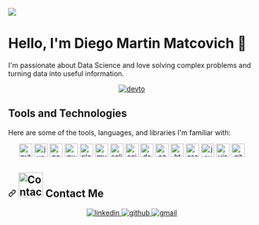 ![](https://github.com/ruso439/ruso439/assets/92635274/48ee192c-2a8d-40c7-8128-6090e30aa99b)


# Hello, I'm Diego Martin Matcovich 👋

I'm passionate about Data Science and love solving complex problems and turning data into useful information.

<div align="center" dir="auto">
  <a target="_blank" rel="noopener noreferrer nofollow" href="https://camo.githubusercontent.com/a6c0c20ac09ec46cbd51521582029b5d550599b945bfc40d6aa0bc754f2e153d/68747470733a2f2f696d672e736869656c64732e696f2f62616467652f636f756e7472792d417267656e74696e612d3643414345343f267374796c653d666f722d7468652d6261646765266c6162656c436f6c6f723d306130613061"><img src="https://camo.githubusercontent.com/26d71d09dad542c5658e3e4a9abac46c1ed51c729ff8389ed974fe86735f7881/68747470733a2f2f696d672e736869656c64732e696f2f62616467652f636f756e7472792d417267656e74696e612d3643414345343f267374796c653d666f722d7468652d6261646765266c6162656c436f6c6f723d306130613061" alt="devto" data-canonical-src="https://img.shields.io/badge/country-Argentina-6CACE4?&amp;style=for-the-badge&amp;labelColor=0a0a0a" style="max-width: 100%;"></a>
</div>

## Tools and Technologies

Here are some of the tools, languages, and libraries I'm familiar with:

<div align="center" dir="auto">
  <a href="https://www.python.org/" rel="nofollow"><img src="https://camo.githubusercontent.com/d7209e7d8fa831c4ca4b15c4c34bb1f3c3e15f00f18bcd52b275226389f74852/68747470733a2f2f696d672e736869656c64732e696f2f62616467652f507974686f6e2d3131313131323f267374796c653d666c61742d737175617265266c6f676f3d707974686f6e" alt="python" height="27px/" data-canonical-src="https://img.shields.io/badge/Python-111112?&amp;style=flat-square&amp;logo=python" style="max-width: 100%;"></a>
  <a href="https://jupyter.org/" rel="nofollow"><img src="https://camo.githubusercontent.com/c7270116fba08a574f1e767bc33ad0abb18214019764c4992a3edd9c9fcff942/68747470733a2f2f696d672e736869656c64732e696f2f62616467652f4a7570797465722d3131313131323f267374796c653d666c61742d737175617265266c6f676f3d6a757079746572" alt="jupyter" height="27px/" data-canonical-src="https://img.shields.io/badge/Jupyter-111112?&amp;style=flat-square&amp;logo=jupyter" style="max-width: 100%;"></a>
  <a href="https://pandas.pydata.org/" rel="nofollow"><img src="https://camo.githubusercontent.com/9c9e9c5a98c95a95284ee8dafb2bb0241733be4a745f7dbf2d368932c27214d2/68747470733a2f2f696d672e736869656c64732e696f2f62616467652f50616e6461732d3131313131323f267374796c653d666c61742d737175617265266c6f676f3d70616e646173266c6f676f436f6c6f723d313530343538" alt="pandas" height="27px/" data-canonical-src="https://img.shields.io/badge/Pandas-111112?&amp;style=flat-square&amp;logo=pandas&amp;logoColor=150458" style="max-width: 100%;"></a>
  <a href="https://numpy.org/" rel="nofollow"><img src="https://camo.githubusercontent.com/28d3d501b331f6ae7573c1dc69941cfd06d2e449b6d669393364cc18944c7171/68747470733a2f2f696d672e736869656c64732e696f2f62616467652f4e756d70792d3131313131323f267374796c653d666c61742d737175617265266c6f676f3d6e756d7079266c6f676f436f6c6f723d303133323433" alt="numpy" height="27px/" data-canonical-src="https://img.shields.io/badge/Numpy-111112?&amp;style=flat-square&amp;logo=numpy&amp;logoColor=013243" style="max-width: 100%;"></a>
  <a href="https://plotly.com/" rel="nofollow"><img src="https://camo.githubusercontent.com/0faaca66326a7cfbcb50d67bdd2d34b2b949459bae34d36a3e200d81baa3f3ea/68747470733a2f2f696d672e736869656c64732e696f2f62616467652f506c6f746c792d3131313131323f267374796c653d666c61742d737175617265266c6f676f3d706c6f746c79266c6f676f436f6c6f723d334634463735" alt="plotly" height="27px/" data-canonical-src="https://img.shields.io/badge/Plotly-111112?&amp;style=flat-square&amp;logo=plotly&amp;logoColor=3F4F75" style="max-width: 100%;"></a>
  <a href="https://www.mysql.com/" rel="nofollow"><img src="https://camo.githubusercontent.com/db77ced58a2fef9bad96bfe6a3e7ae62b457c4b9f3a12f5ed7c7891b8184484b/68747470733a2f2f696d672e736869656c64732e696f2f62616467652f4d7953514c2d3131313131323f267374796c653d666c61742d737175617265266c6f676f3d6d7973716c266c6f676f436f6c6f723d343437394131" alt="mysql" height="27px/" data-canonical-src="https://img.shields.io/badge/MySQL-111112?&amp;style=flat-square&amp;logo=mysql&amp;logoColor=4479A1" style="max-width: 100%;"></a>
  <a href="https://www.sqlite.org/" rel="nofollow"><img src="https://camo.githubusercontent.com/81590519de66f1caccfdf35f89f55f88ce1d9de5c5525d4ad5988b0f72456d45/68747470733a2f2f696d672e736869656c64732e696f2f62616467652f53514c6974652d3131313131323f267374796c653d666c61742d737175617265266c6f676f3d73716c697465266c6f676f436f6c6f723d303033423537" alt="sqlite" height="27px/" data-canonical-src="https://img.shields.io/badge/SQLite-111112?&amp;style=flat-square&amp;logo=sqlite&amp;logoColor=003B57" style="max-width: 100%;"></a> 
  <a href="https://scikit-learn.org/" rel="nofollow"><img src="https://camo.githubusercontent.com/6f4bcb07eff495ebb26a4c2c5050b71ffe0b04fa60346e0b9af961caabf36b9e/68747470733a2f2f696d672e736869656c64732e696f2f62616467652f5363696b69744c6561726e2d3131313131323f267374796c653d666c61742d737175617265266c6f676f3d7363696b69746c6561726e266c6f676f436f6c6f723d463739333145" alt="scikitlearn" height="27px/" data-canonical-src="https://img.shields.io/badge/ScikitLearn-111112?&amp;style=flat-square&amp;logo=scikitlearn&amp;logoColor=F7931E" style="max-width: 100%;"></a> 
  <a href="https://www.docker.com/" rel="nofollow"><img src="https://camo.githubusercontent.com/5341b51dde7bc02b5931dc544a913cef9d56d34bf9efdd3bee4f1b75476322cf/68747470733a2f2f696d672e736869656c64732e696f2f62616467652f446f636b65722d3131313131323f267374796c653d666c61742d737175617265266c6f676f3d646f636b6572266c6f676f436f6c6f723d323439364544" alt="docker" height="27px/" data-canonical-src="https://img.shields.io/badge/Docker-111112?&amp;style=flat-square&amp;logo=docker&amp;logoColor=2496ED" style="max-width: 100%;"></a>
  <a href="https://azure.microsoft.com" rel="nofollow"><img src="https://camo.githubusercontent.com/665995d772265477663fc102fa7b658cab9cdf0e389881f2970f687e5b5750da/68747470733a2f2f696d672e736869656c64732e696f2f62616467652f417a7572652d3131313131323f267374796c653d666c61742d737175617265266c6f676f3d6d6963726f736f6674617a757265266c6f676f436f6c6f723d303037384434" alt="azure" height="27px/" data-canonical-src="https://img.shields.io/badge/Azure-111112?&amp;style=flat-square&amp;logo=microsoftazure&amp;logoColor=0078D4" style="max-width: 100%;"></a>
  <a href="https://developer.mozilla.org/es/docs/Web/HTML" rel="nofollow"><img src="https://camo.githubusercontent.com/27bbd36982b97012e344329d9b58bcbc65fbb59cdaebe4667002f36311b360b8/68747470733a2f2f696d672e736869656c64732e696f2f62616467652f48544d4c2d3131313131323f267374796c653d666c61742d737175617265266c6f676f3d68746d6c35266c6f676f436f6c6f723d453334463236" alt="html" height="27px/" data-canonical-src="https://img.shields.io/badge/HTML-111112?&amp;style=flat-square&amp;logo=html5&amp;logoColor=E34F26" style="max-width: 100%;"></a>
  <a href="https://developer.mozilla.org/es/docs/Web/CSS" rel="nofollow"><img src="https://camo.githubusercontent.com/3c398ace381f7ab89e6c8a5f529063aa39ec03fa4bbf419c9f48f07c1b955687/68747470733a2f2f696d672e736869656c64732e696f2f62616467652f4353532d3131313131323f267374796c653d666c61742d737175617265266c6f676f3d63737333266c6f676f436f6c6f723d313537324236" alt="css" height="27px/" data-canonical-src="https://img.shields.io/badge/CSS-111112?&amp;style=flat-square&amp;logo=css3&amp;logoColor=1572B6" style="max-width: 100%;"></a>
  <a href="https://developer.mozilla.org/es/docs/Web/JavaScript" rel="nofollow"><img src="https://camo.githubusercontent.com/948b6001a443372ad53c0cea3b7c037b1b8b596bf4bca45b0b29ea8da2f112fe/68747470733a2f2f696d672e736869656c64732e696f2f62616467652f4a6176615363726970742d3131313131323f267374796c653d666c61742d737175617265266c6f676f3d6a617661736372697074266c6f676f436f6c6f723d463744463145" alt="javascript" height="27px/" data-canonical-src="https://img.shields.io/badge/JavaScript-111112?&amp;style=flat-square&amp;logo=javascript&amp;logoColor=F7DF1E" style="max-width: 100%;"></a>
  <a href="https://code.visualstudio.com/" rel="nofollow"><img src="https://camo.githubusercontent.com/9821eeb207cee53f79cee12dab0a16c327052c5ab03863e27273319cf853f976/68747470733a2f2f696d672e736869656c64732e696f2f62616467652f5653436f64652d3131313131323f267374796c653d666c61742d737175617265266c6f676f3d76697375616c73747564696f636f6465266c6f676f436f6c6f723d303037414343" alt="visualstudiocode" height="27px/" data-canonical-src="https://img.shields.io/badge/VSCode-111112?&amp;style=flat-square&amp;logo=visualstudiocode&amp;logoColor=007ACC" style="max-width: 100%;"></a>
  <a href="https://git-scm.com/" rel="nofollow"><img src="https://camo.githubusercontent.com/cfa71bd3e8f13fba661b7d5333e8fd8440dfed102120660757789864a9063db9/68747470733a2f2f696d672e736869656c64732e696f2f62616467652f4749542d3131313131323f267374796c653d666c61742d737175617265266c6f676f3d676974266c6f676f436f6c6f723d463035303332" alt="git" height="27px/" data-canonical-src="https://img.shields.io/badge/GIT-111112?&amp;style=flat-square&amp;logo=git&amp;logoColor=F05032" style="max-width: 100%;"></a>
</div>

<h2 dir="auto"><a id="user-content-----contact-me" class="anchor" aria-hidden="true" tabindex="-1" href="#----contact-me"><svg class="octicon octicon-link" viewBox="0 0 16 16" version="1.1" width="16" height="16" aria-hidden="true"><path d="m7.775 3.275 1.25-1.25a3.5 3.5 0 1 1 4.95 4.95l-2.5 2.5a3.5 3.5 0 0 1-4.95 0 .751.751 0 0 1 .018-1.042.751.751 0 0 1 1.042-.018 1.998 1.998 0 0 0 2.83 0l2.5-2.5a2.002 2.002 0 0 0-2.83-2.83l-1.25 1.25a.751.751 0 0 1-1.042-.018.751.751 0 0 1-.018-1.042Zm-4.69 9.64a1.998 1.998 0 0 0 2.83 0l1.25-1.25a.751.751 0 0 1 1.042.018.751.751 0 0 1 .018 1.042l-1.25 1.25a3.5 3.5 0 1 1-4.95-4.95l2.5-2.5a3.5 3.5 0 0 1 4.95 0 .751.751 0 0 1-.018 1.042.751.751 0 0 1-1.042.018 1.998 1.998 0 0 0-2.83 0l-2.5 2.5a1.998 1.998 0 0 0 0 2.83Z"></path></svg></a>
  <a target="_blank" rel="noopener noreferrer nofollow" href="https://camo.githubusercontent.com/044cc58302bf5ad3c1c1ad3d7806cf0c2039f459804ca860fb1efdca66223341/68747470733a2f2f6d65646961342e67697068792e636f6d2f6d656469612f6a4f6e7672424b6b75676859796b7036574c2f67697068792e6769663f6369643d65636630356534376c30786d713468686977687066793034313431327076723435303937306a6376653963716475627a267269643d67697068792e6769662663743d73"><img alt="Contact" src="https://camo.githubusercontent.com/044cc58302bf5ad3c1c1ad3d7806cf0c2039f459804ca860fb1efdca66223341/68747470733a2f2f6d65646961342e67697068792e636f6d2f6d656469612f6a4f6e7672424b6b75676859796b7036574c2f67697068792e6769663f6369643d65636630356534376c30786d713468686977687066793034313431327076723435303937306a6376653963716475627a267269643d67697068792e6769662663743d73" width="50px" data-animated-image="" data-canonical-src="https://media4.giphy.com/media/jOnvrBKkughYykp6WL/giphy.gif?cid=ecf05e47l0xmq4hhiwhpfy041412pvr450970jcve9cqdubz&amp;rid=giphy.gif&amp;ct=s" style="max-width: 100%;"></a>
  Contact Me
</h2>

<div align="center" dir="auto">
  <a href="https://www.linkedin.com/in/diegomatcovichdev/" rel="nofollow">
  <img src="https://camo.githubusercontent.com/940cec181d9617509ad8a6cfac607b4ddf5fcc02dd3bf17590d1888f2bb070c7/68747470733a2f2f696d672e736869656c64732e696f2f62616467652f6c696e6b6564696e2d2532333145373742352e7376673f267374796c653d666f722d7468652d6261646765266c6f676f3d6c696e6b6564696e266c6f676f436f6c6f723d7768697465" alt="linkedin" data-canonical-src="https://img.shields.io/badge/linkedin-%231E77B5.svg?&amp;style=for-the-badge&amp;logo=linkedin&amp;logoColor=white" style="max-width: 100%;">
  </a>
  <a href="https://github.com/ruso439">
  <img src="https://camo.githubusercontent.com/2cbe5bd2692ed16ec7d0079d13f4c524967f28d3e95d333ccf0e4f69a1b680db/68747470733a2f2f696d672e736869656c64732e696f2f62616467652f6769746875622d2532333234323932652e7376673f267374796c653d666f722d7468652d6261646765266c6f676f3d676974687562266c6f676f436f6c6f723d7768697465" alt="github" data-canonical-src="https://img.shields.io/badge/github-%2324292e.svg?&amp;style=for-the-badge&amp;logo=github&amp;logoColor=white" style="max-width: 100%;">
  </a>
  <a href="mailto:ruso439@gmail.com">
  <img src="https://camo.githubusercontent.com/3244109f576685953c4879fcaa9b414d15ea92331c969a9667b4605f9e165ad1/68747470733a2f2f696d672e736869656c64732e696f2f62616467652f676d61696c2d4541343333353f267374796c653d666f722d7468652d6261646765266c6f676f3d676d61696c266c6f676f436f6c6f723d7768697465" alt="gmail" data-canonical-src="https://img.shields.io/badge/gmail-EA4335?&amp;style=for-the-badge&amp;logo=gmail&amp;logoColor=white" style="max-width: 100%;">
  </a>
</div>
<!---
ruso439/ruso439 is a ✨ special ✨ repository because its `README.md` (this file) appears on your GitHub profile.
You can click the Preview link to take a look at your changes.
--->

